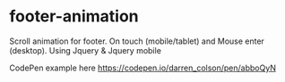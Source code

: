 # footer-animation
Scroll animation for footer. On touch (mobile/tablet) and Mouse enter (desktop). Using Jquery &amp; Jquery mobile

CodePen example here https://codepen.io/darren_colson/pen/abboQyN
